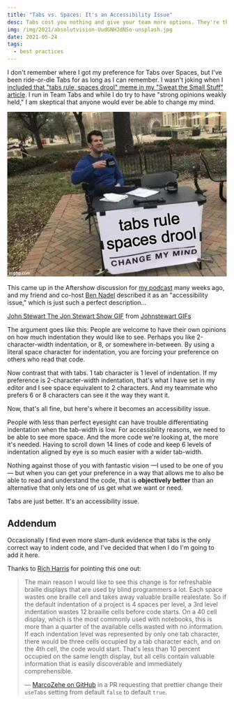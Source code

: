 ```yaml
---
title: "Tabs vs. Spaces: It's an Accessibility Issue"
desc: Tabs cost you nothing and give your team more options. They're the more accessible choice.
img: /img/2021/absolutvision-UudGNHJdNSo-unsplash.jpg
date: 2021-05-24
tags:
  - best practices
---
```


I don't remember where I got my preference for Tabs over Spaces, but I've been ride-or-die Tabs for as long as I can remember. I wasn't joking when I [included that "tabs rule, spaces drool" meme in my "Sweat the Small Stuff" article](/blog/2021/sweat-the-small-stuff/). I run in Team Tabs and while I do try to have "strong opinions weakly held," I am skeptical that anyone would ever be able to change my mind.

![Once again for the people in the back: Tabs rule, spaces drool. Change my mind.](/img/2021/tabs-rule.jpg)

This came up in the Aftershow discussion for [my podcast](https://workingcode.dev) many weeks ago, and my friend and co-host [Ben Nadel](https://www.bennadel.com) described it as an "accessibility issue," which is just such a perfect description...

<div style="max-width: 37.5em;">
<div class="tenor-gif-embed" data-postid="16446354" data-share-method="host" data-width="100%" data-aspect-ratio="1.7785714285714287"><a href="https://tenor.com/view/john-stewart-the-jon-stewart-show-kiss-chef-kiss-perfetto-gif-16446354">John Stewart The Jon Stewart Show GIF</a> from <a href="https://tenor.com/search/johnstewart-gifs">Johnstewart GIFs</a></div><script type="text/javascript" async src="https://tenor.com/embed.js"></script>
</div>

The argument goes like this: People are welcome to have their own opinions on how much indentation they would like to see. Perhaps you like 2-character-width indentation, or 8, or somewhere in-between. By using a literal space character for indentation, you are forcing your preference on others who read that code.

Now contrast that with tabs. 1 tab character is 1 level of indentation. If my preference is 2-character-width indentation, that's what I have set in my editor and I see space equivalent to 2 characters. And my teammate who prefers 6 or 8 characters can see it the way they want it.

Now, that's all fine, but here's where it becomes an accessibility issue.

People with less than perfect eyesight can have trouble differentiating indentation when the tab-width is low. For accessibility reasons, we need to be able to see more space. And the more code we're looking at, the more it's needed. Having to scroll down 14 lines of code and keep 6 levels of indentation aligned by eye is so much easier with a wider tab-width.

Nothing against those of you with fantastic vision —I used to be one of you— but when you can get your preference in a way that allows me to also be able to read and understand the code, that is **objectively better** than an alternative that only lets one of us get what we want or need.

Tabs are just better. It's an accessibility issue.

## Addendum

Occasionally I find even more slam-dunk evidence that tabs is the only correct way to indent code, and I've decided that when I do I'm going to add it here.

Thanks to [Rich Harris](https://twitter.com/Rich_Harris/status/1541761871585464323) for pointing this one out:

> The main reason I would like to see this change is for refreshable braille displays that are used by blind programmers a lot. Each space wastes one braille cell and takes away valuable braille realestate. So if the default indentation of a project is 4 spaces per level, a 3rd level indentation wastes 12 braaille cells before code starts. On a 40 cell display, which is the most commonly used with notebooks, this is more than a quarter of the available cells wasted with no information. If each indentation level was represented by only one tab character, there would be three cells occupied by a tab character each, and on the 4th cell, the code would start. That's less than 10 percent occupied on the same length display, but all cells contain valuable information that is easily discoverable and immediately comprehensible.
>
> &mdash; [MarcoZehe on GitHub](https://github.com/prettier/prettier/issues/7475#issuecomment-668544890) in a PR requesting that prettier change their `useTabs` setting from default `false` to default `true`.
